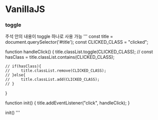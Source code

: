 # VanillaJS

### toggle
주석 안의 내용이 toggle 하나로 사용 가능
'''
const title = document.querySelector('#title');
const CLICKED_CLASS = "clicked";

function handleClick() {
    title.classList.toggle(CLICKED_CLASS);
    // const hasClass = title.classList.contains(CLICKED_CLASS);

    // if(hasClass){
    //     title.classList.remove(CLICKED_CLASS);
    // }else{
    //     title.classList.add(CLICKED_CLASS);
    // }
}

function init() {
    title.addEventListener("click", handleClick);
}

init()
'''
